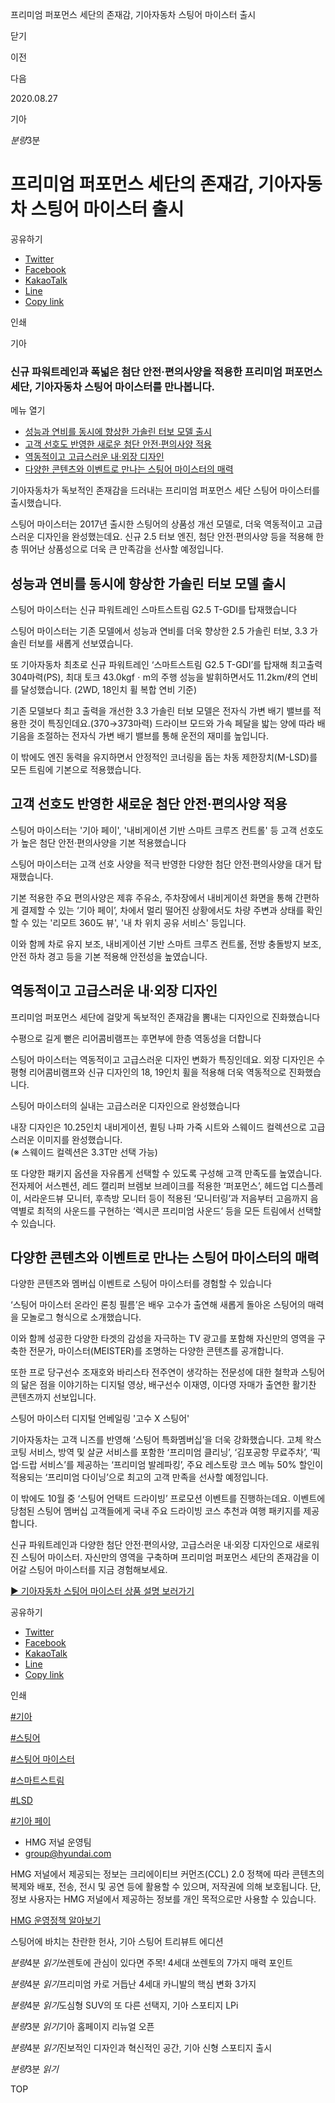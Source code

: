 프리미엄 퍼포먼스 세단의 존재감, 기아자동차 스팅어 마이스터 출시






닫기

이전

다음

2020.08.27

기아


*분량*3분

# 프리미엄 퍼포먼스 세단의 존재감, 기아자동차 스팅어 마이스터 출시

공유하기

* [Twitter](# "새창으로 열림")
* [Facebook](# "새창으로 열림")
* [KakaoTalk](# "새창으로 열림")
* [Line](# "새창으로 열림")
* [Copy link](#)

인쇄

기아



### 신규 파워트레인과 폭넓은 첨단 안전·편의사양을 적용한 프리미엄 퍼포먼스 세단, 기아자동차 스팅어 마이스터를 만나봅니다.

메뉴 열기

* [성능과 연비를 동시에 향상한 가솔린 터보 모델 출시](#target2)
* [고객 선호도 반영한 새로운 첨단 안전·편의사양 적용](#target5)
* [역동적이고 고급스러운 내·외장 디자인](#target8)
* [다양한 콘텐츠와 이벤트로 만나는 스팅어 마이스터의 매력](#target14)



기아자동차가 독보적인 존재감을 드러내는 프리미엄 퍼포먼스 세단 스팅어 마이스터를 출시했습니다.

스팅어 마이스터는 2017년 출시한 스팅어의 상품성 개선 모델로, 더욱 역동적이고 고급스러운 디자인을 완성했는데요. 신규 2.5 터보 엔진, 첨단 안전·편의사양 등을 적용해 한층 뛰어난 상품성으로 더욱 큰 만족감을 선사할 예정입니다.

## 성능과 연비를 동시에 향상한 가솔린 터보 모델 출시



스팅어 마이스터는 신규 파워트레인 스마트스트림 G2.5 T-GDI를 탑재했습니다



스팅어 마이스터는 기존 모델에서 성능과 연비를 더욱 향상한 2.5 가솔린 터보, 3.3 가솔린 터보를 새롭게 선보였습니다.

또 기아자동차 최초로 신규 파워트레인 ‘스마트스트림 G2.5 T-GDI’를 탑재해 최고출력 304마력(PS), 최대 토크 43.0kgfㆍm의 주행 성능을 발휘하면서도 11.2km/ℓ의 연비를 달성했습니다. (2WD, 18인치 휠 복합 연비 기준)

기존 모델보다 최고 출력을 개선한 3.3 가솔린 터보 모델은 전자식 가변 배기 밸브를 적용한 것이 특징인데요.(370→373마력) 드라이브 모드와 가속 페달을 밟는 양에 따라 배기음을 조절하는 전자식 가변 배기 밸브를 통해 운전의 재미를 높입니다.

이 밖에도 엔진 동력을 유지하면서 안정적인 코너링을 돕는 차동 제한장치(M-LSD)를 모든 트림에 기본으로 적용했습니다.

## 고객 선호도 반영한 새로운 첨단 안전·편의사양 적용



스팅어 마이스터는 '기아 페이', '내비게이션 기반 스마트 크루즈 컨트롤' 등 고객 선호도가 높은 첨단 안전·편의사양을 기본 적용했습니다



스팅어 마이스터는 고객 선호 사양을 적극 반영한 다양한 첨단 안전·편의사양을 대거 탑재했습니다.

기본 적용한 주요 편의사양은 제휴 주유소, 주차장에서 내비게이션 화면을 통해 간편하게 결제할 수 있는 ‘기아 페이’, 차에서 멀리 떨어진 상황에서도 차량 주변과 상태를 확인할 수 있는 '리모트 360도 뷰', '내 차 위치 공유 서비스' 등입니다.

이와 함께 차로 유지 보조, 내비게이션 기반 스마트 크루즈 컨트롤, 전방 충돌방지 보조, 안전 하차 경고 등을 기본 적용해 안전성을 높였습니다.

## 역동적이고 고급스러운 내·외장 디자인



프리미엄 퍼포먼스 세단에 걸맞게 독보적인 존재감을 뽐내는 디자인으로 진화했습니다



수평으로 길게 뻗은 리어콤비램프는 후면부에 한층 역동성을 더합니다



스팅어 마이스터는 역동적이고 고급스러운 디자인 변화가 특징인데요. 외장 디자인은 수평형 리어콤비램프와 신규 디자인의 18, 19인치 휠을 적용해 더욱 역동적으로 진화했습니다.

스팅어 마이스터의 실내는 고급스러운 디자인으로 완성했습니다



내장 디자인은 10.25인치 내비게이션, 퀼팅 나파 가죽 시트와 스웨이드 컬렉션으로 고급스러운 이미지를 완성했습니다.  
(※ 스웨이드 컬렉션은 3.3T만 선택 가능)

또 다양한 패키지 옵션을 자유롭게 선택할 수 있도록 구성해 고객 만족도를 높였습니다. 전자제어 서스펜션, 레드 캘리퍼 브렘보 브레이크를 적용한 ‘퍼포먼스’, 헤드업 디스플레이, 서라운드뷰 모니터, 후측방 모니터 등이 적용된 ‘모니터링’과 저음부터 고음까지 음역별로 최적의 사운드를 구현하는 ‘렉시콘 프리미엄 사운드’ 등을 모든 트림에서 선택할 수 있습니다.

## 다양한 콘텐츠와 이벤트로 만나는 스팅어 마이스터의 매력



다양한 콘텐츠와 멤버십 이벤트로 스팅어 마이스터를 경험할 수 있습니다



‘스팅어 마이스터 온라인 론칭 필름’은 배우 고수가 출연해 새롭게 돌아온 스팅어의 매력을 모놀로그 형식으로 소개했습니다.

이와 함께 성공한 다양한 타겟의 감성을 자극하는 TV 광고를 포함해 자신만의 영역을 구축한 전문가, 마이스터(MEISTER)를 조명하는 다양한 콘텐츠를 공개합니다.

또한 프로 당구선수 조재호와 바리스타 전주연이 생각하는 전문성에 대한 철학과 스팅어의 닮은 점을 이야기하는 디지털 영상, 배구선수 이재영, 이다영 자매가 출연한 활기찬 콘텐츠까지 선보입니다.

스팅어 마이스터 디지털 언베일링 '고수 X 스팅어'



기아자동차는 고객 니즈를 반영해 ‘스팅어 특화멤버십’을 더욱 강화했습니다. 고체 왁스 코팅 서비스, 방역 및 살균 서비스를 포함한 ‘프리미엄 클리닝’, ‘김포공항 무료주차’, ‘픽업·드랍 서비스’를 제공하는 ‘프리미엄 발레파킹’, 주요 레스토랑 코스 메뉴 50% 할인이 적용되는 ‘프리미엄 다이닝’으로 최고의 고객 만족을 선사할 예정입니다.

이 밖에도 10월 중 ‘스팅어 언택트 드라이빙’ 프로모션 이벤트를 진행하는데요. 이벤트에 당첨된 스팅어 멤버십 고객들에게 국내 주요 드라이빙 코스 추천과 여행 패키지를 제공합니다.

신규 파워트레인과 다양한 첨단 안전·편의사양, 고급스러운 내·외장 디자인으로 새로워진 스팅어 마이스터. 자신만의 영역을 구축하며 프리미엄 퍼포먼스 세단의 존재감을 이어갈 스팅어 마이스터를 지금 경험해보세요.

[▶ 기아자동차 스팅어 마이스터 상품 설명 보러가기](https://www.kia.com/kr/vehicles/stingermeister/features.html)



공유하기

* [Twitter](# "새창으로 열림")
* [Facebook](# "새창으로 열림")
* [KakaoTalk](# "새창으로 열림")
* [Line](# "새창으로 열림")
* [Copy link](#)

인쇄

[#기아](/tag/723)

[#스팅어](/tag/938)

[#스팅어 마이스터](/tag/1515)

[#스마트스트림](/tag/1411)

[#LSD](/tag/1444)

[#기아 페이](/tag/1035)



* HMG 저널 운영팀
* [group@hyundai.com](mailto:group@hyundai.com)

HMG 저널에서 제공되는 정보는 크리에이티브 커먼즈(CCL) 2.0 정책에 따라 콘텐츠의 복제와 배포, 전송, 전시 및 공연 등에 활용할 수 있으며, 저작권에 의해 보호됩니다.
단, 정보 사용자는 HMG 저널에서 제공하는 정보를 개인 목적으로만 사용할 수 있습니다.

[HMG 운영정책 알아보기](/footer/operationRegist)

스팅어에 바치는 찬란한 헌사, 기아 스팅어 트리뷰트 에디션

*분량*4분 *읽기*쏘렌토에 관심이 있다면 주목! 4세대 쏘렌토의 7가지 매력 포인트

*분량*4분 *읽기*프리미엄 카로 거듭난 4세대 카니발의 핵심 변화 3가지

*분량*4분 *읽기*도심형 SUV의 또 다른 선택지, 기아 스포티지 LPi

*분량*3분 *읽기*기아 홈페이지 리뉴얼 오픈

*분량*4분 *읽기*진보적인 디자인과 혁신적인 공간, 기아 신형 스포티지 출시

*분량*3분 *읽기*

TOP